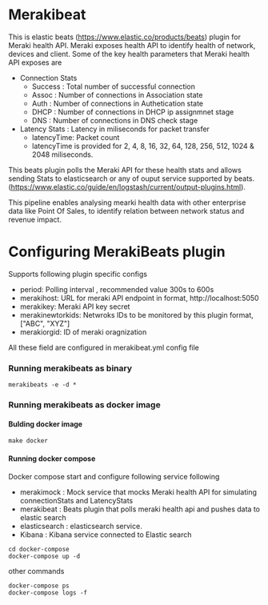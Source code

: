 # Merakibeat

This is elastic beats (https://www.elastic.co/products/beats) plugin for Meraki 
health API. 
Meraki exposes health API to identify health of network, devices and client. Some 
of the key health parameters that Meraki health API exposes are 
- Connection Stats 
	- Success : Total number of successful connection
	- Assoc   : Number of connections in Association state
	- Auth	  : Number of connections in Authetication state
	- DHCP 	  : Number of connections in DHCP ip assignmnet stage
	- DNS 	  : Number of connections in DNS check stage   
- Latency Stats : Latency in miliseconds for packet transfer
    - latencyTime: Packet count
	- latencyTime is provided for 2, 4, 8, 16, 32, 64, 128, 256, 512, 1024 & 2048 miliseconds.
	
This beats plugin polls the Meraki API for these health stats and allows sending Stats
to elasticsearch or any of ouput service supported by 
beats. (https://www.elastic.co/guide/en/logstash/current/output-plugins.html). 

This pipeline enables analysing mearki health data with other enterprise data like Point Of Sales, 
to identify relation between network status and revenue impact. 


# Configuring MerakiBeats plugin
Supports following plugin specific configs
-  period: Polling interval , recommended value 300s to 600s
-  merakihost: URL for meraki API endpoint in format, http://localhost:5050
-  merakikey: Meraki API key secret
-  merakinewtorkids: Netwroks IDs to be monitored by this plugin format, ["ABC", "XYZ"]
-  merakiorgid: ID of meraki oragnization
	 
All these field are configured in merakibeat.yml config file

### Running merakibeats as binary 
```
merakibeats -e -d *
```

### Running merakibeats as docker image
#### Bulding docker image 
```
make docker
```

#### Running docker compose 
Docker compose start and configure following service following
- merakimock : Mock service that mocks Meraki health API for simulating connectionStats and LatencyStats
- merakibeat : Beats plugin that polls meraki health api and pushes data to elastic search
- elasticsearch : elasticsearch service. 
- Kibana : Kibana service connected to Elastic search

```
cd docker-compose 
docker-compose up -d
```
other commands
```
docker-compose ps 
docker-compose logs -f
```
 
    


